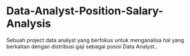# Data-Analyst-Position-Salary-Analysis
Sebuah project data analyst yang berfokus untuk menganalisa hal yang berkaitan dengan distribusi gaji sebagai posisi Data Analyst..
